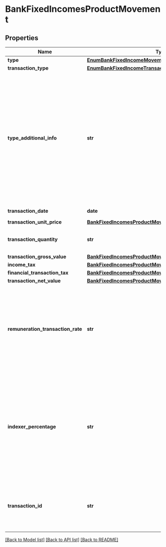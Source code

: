 # BankFixedIncomesProductMovement

## Properties
Name | Type | Description | Notes
------------ | ------------- | ------------- | -------------
**type** | [**EnumBankFixedIncomeMovementType**](EnumBankFixedIncomeMovementType.md) |  | 
**transaction_type** | [**EnumBankFixedIncomeTransactionType**](EnumBankFixedIncomeTransactionType.md) |  | 
**type_additional_info** | **str** | Informação adicional do tipo de movimentação, para preenchimento no caso de movimentações não delimitadas no domínio.  [Restrição] Campo de preenchimento obrigatório pelas participantes quando houver &#x27;Outros&#x27; no campo Motivo da movimentação.  | [optional] 
**transaction_date** | **date** | Data da movimentação. | 
**transaction_unit_price** | [**BankFixedIncomesProductMovementTransactionUnitPrice**](BankFixedIncomesProductMovementTransactionUnitPrice.md) |  | 
**transaction_quantity** | **str** | Quantidade de títulos envolvidos na movimentação. | 
**transaction_gross_value** | [**BankFixedIncomesProductMovementTransactionGrossValue**](BankFixedIncomesProductMovementTransactionGrossValue.md) |  | 
**income_tax** | [**BankFixedIncomesProductMovementIncomeTax**](BankFixedIncomesProductMovementIncomeTax.md) |  | [optional] 
**financial_transaction_tax** | [**BankFixedIncomesProductMovementFinancialTransactionTax**](BankFixedIncomesProductMovementFinancialTransactionTax.md) |  | [optional] 
**transaction_net_value** | [**BankFixedIncomesProductMovementTransactionNetValue**](BankFixedIncomesProductMovementTransactionNetValue.md) |  | 
**remuneration_transaction_rate** | **str** | Taxa de remuneração da transação.  [Restrição] Campo de preenchimento obrigatório pelas participantes quando o campo &#x27;type&#x27; for preenchido com o valor &#x27;ENTRADA&#x27;.  | [optional] 
**indexer_percentage** | **str** | Percentual máximo do indexador acordado com o cliente na contratação.  [Restrição] Campo de preenchimento obrigatório pelas participantes quando o campo &#x27;type&#x27; for preenchido com o valor &#x27;ENTRADA&#x27;.  | [optional] 
**transaction_id** | **str** | Código ou identificador único prestado pela instituição que mantém a representação individual do movimento. | 

[[Back to Model list]](../README.md#documentation-for-models) [[Back to API list]](../README.md#documentation-for-api-endpoints) [[Back to README]](../README.md)

